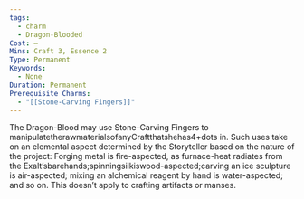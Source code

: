 ```yaml
---
tags:
  - charm
  - Dragon-Blooded
Cost: —
Mins: Craft 3, Essence 2
Type: Permanent
Keywords:
  - None
Duration: Permanent
Prerequisite Charms:
  - "[[Stone-Carving Fingers]]"
---
```

The Dragon-Blood may use Stone-Carving Fingers to manipulatetherawmaterialsofanyCraftthatshehas4+dots in. Such uses take on an elemental aspect determined by the Storyteller based on the nature of the project: Forging metal is fire-aspected, as furnace-heat radiates from the Exalt’sbarehands;spinningsilkiswood-aspected;carving an ice sculpture is air-aspected; mixing an alchemical reagent by hand is water-aspected; and so on. This doesn’t apply to crafting artifacts or manses.